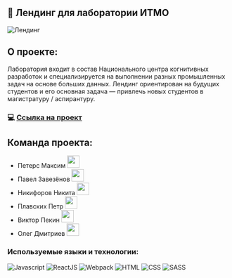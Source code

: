 ## 🚀 Лендинг для лаборатории ИТМО 
![Лендинг](https://sun9-30.userapi.com/impg/ABRReviA_hndB4-fd79-heWPIaln3kOA_90P6Q/1nkQk72AO7s.jpg?size=1480x666&quality=96&sign=6638076dfa8f10c00ffbe967136e31c1&type=album)

## О проекте: 
Лаборатория входит в состав Национального центра когнитивных разработок и специализируется на выполнении разных промышленных задач на основе больших данных. Лендинг ориентирован на будущих студентов и его основная задача — привлечь новых студентов в магистратуру / аспирантуру.

### 💻 [Ссылка на проект](https://kejjero.github.io/ITMO/)

## Команда проекта:
+ Петерс Максим <img width="28" src="https://www.userlogos.org/files/icn_github2.png"/>
+ Павел Завезёнов <img width="28" src="https://www.userlogos.org/files/icn_github2.png"/>
+ Никифоров Никита <img width="28" src="https://www.userlogos.org/files/icn_github2.png"/>
+ Плавских Петр <img width="28" src="https://www.userlogos.org/files/icn_github2.png"/>
+ Виктор Пекин <img width="28" src="https://www.userlogos.org/files/icn_github2.png"/>
+ Олег Дмитриев <img width="28" src="https://www.userlogos.org/files/icn_github2.png"/>

### Используемые языки и технологии: 
![Javascript](https://img.shields.io/badge/-Javascript-0d1117?style=for-the-badge&logo=Javascript)
![ReactJS](https://img.shields.io/badge/-ReactJS-0d1117?style=for-the-badge&logo=React)
![Webpack](https://img.shields.io/badge/-Webpack-0d1117?style=for-the-badge&logo=Webpack)
![HTML](https://img.shields.io/badge/-HTML-0d1117?style=for-the-badge&logo=html5)
![CSS](https://img.shields.io/badge/-CSS-0d1117?style=for-the-badge&logo=css3)
![SASS](https://img.shields.io/badge/-SASS-0d1117?style=for-the-badge&logo=sass)
